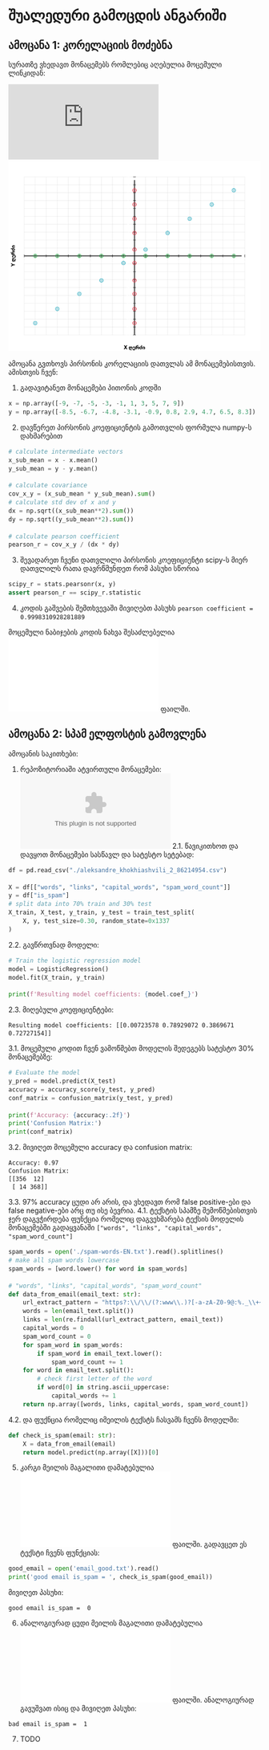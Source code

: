 # შუალედური გამოცდის ანგარიში

## ამოცანა 1: კორელაციის მოძებნა

სურათზე ვხედავთ მონაცემებს რომლებიც აღებულია მოცემული ლინკიდან:

![მონაცემების ლინკი](https://max.ge/ml_midterm/aleksandre_khokhiashvili_2_86214954.html)
![p1.png](p1.png)

ამოცანა გვთხოვს პირსონის კორელაციის დათვლას ამ მონაცემებისთვის.
ამისთვის ჩვენ:
1. გადავიტანეთ მონაცემები პითონის კოდში
```python
x = np.array([-9, -7, -5, -3, -1, 1, 3, 5, 7, 9])
y = np.array([-8.5, -6.7, -4.8, -3.1, -0.9, 0.8, 2.9, 4.7, 6.5, 8.3])
```
2. დავწერეთ პირსონის კოეფიციენტის გამოთვლის ფორმულა numpy-ს დახმარებით
```python
# calculate intermediate vectors
x_sub_mean = x - x.mean()
y_sub_mean = y - y.mean()

# calculate covariance
cov_x_y = (x_sub_mean * y_sub_mean).sum()
# calculate std dev of x and y
dx = np.sqrt((x_sub_mean**2).sum())
dy = np.sqrt((y_sub_mean**2).sum())

# calculate pearson coefficient
pearson_r = cov_x_y / (dx * dy)
```
3. შევადარეთ ჩვენი დათვლილი პირსონის კოეფიციენტი scipy-ს მიერ დათვლილს რათა დავრწმუნდეთ რომ პასუხი სწორია
```python
scipy_r = stats.pearsonr(x, y)
assert pearson_r == scipy_r.statistic
```
4. კოდის გაშვების შემთხვევაში მივიღებთ პასუხს `pearson coefficient = 0.9998310928281889`

მოცემული ნაბიჯების კოდის ნახვა შესაძლებელია ![p1.py](p1.py) ფაილში.

## ამოცანა 2: სპამ ელფოსტის გამოვლენა

ამოცანის საკითხები:
1. რეპოზიტორიაში ატვირთული მონაცემები: ![aleksandre_khokhiashvili_2_86214954.csv](aleksandre_khokhiashvili_2_86214954.csv)
2.1. წავიკითხოთ და დავყოთ მონაცემები სასწავლ და სატესტო სეტებად:
```python
df = pd.read_csv("./aleksandre_khokhiashvili_2_86214954.csv")

X = df[["words", "links", "capital_words", "spam_word_count"]]
y = df["is_spam"]
# split data into 70% train and 30% test
X_train, X_test, y_train, y_test = train_test_split(
    X, y, test_size=0.30, random_state=0x1337
)
```
2.2. გავწრთვნად მოდელი:
```python
# Train the logistic regression model
model = LogisticRegression()
model.fit(X_train, y_train)

print(f'Resulting model coefficients: {model.coef_}')
```
2.3. მიღებული კოეფიციენტები:
```
Resulting model coefficients: [[0.00723578 0.78929072 0.3869671  0.72727154]]
```
3.1. მოცემული კოდით ჩვენ ვამოწმებთ მოდელის შედეგებს სატესტო 30% მონაცემებზე:
```python
# Evaluate the model
y_pred = model.predict(X_test)
accuracy = accuracy_score(y_test, y_pred)
conf_matrix = confusion_matrix(y_test, y_pred)

print(f'Accuracy: {accuracy:.2f}')
print('Confusion Matrix:')
print(conf_matrix)
```
3.2. მივიღეთ მოცემული accuracy და confusion matrix:
```
Accuracy: 0.97
Confusion Matrix:
[[356  12]
 [ 14 368]]
```
3.3. 97% accuracy ცუდი არ არის, და ვხედავთ რომ false positive-ები და false negative-ები არც თუ ისე ბევრია.
4.1. ტექსტის სპამზე შემოწმებისთვის ჯერ დაგვჭირდება ფუნქცია რომელიც დაგვეხმარება ტექსის მოდელის მონაცემებში გადაყვანაში `["words", "links", "capital_words", "spam_word_count"]`
```python
spam_words = open('./spam-words-EN.txt').read().splitlines()
# make all spam words lowercase
spam_words = [word.lower() for word in spam_words]

# "words", "links", "capital_words", "spam_word_count"
def data_from_email(email_text: str):
    url_extract_pattern = "https?:\\/\\/(?:www\\.)?[-a-zA-Z0-9@:%._\\+~#=]{1,256}\\.[a-zA-Z0-9()]{1,6}\\b(?:[-a-zA-Z0-9()@:%_\\+.~#?&\\/=]*)"
    words = len(email_text.split())
    links = len(re.findall(url_extract_pattern, email_text))
    capital_words = 0
    spam_word_count = 0
    for spam_word in spam_words:
        if spam_word in email_text.lower():
            spam_word_count += 1
    for word in email_text.split():
        # check first letter of the word
        if word[0] in string.ascii_uppercase:
            capital_words += 1
    return np.array([words, links, capital_words, spam_word_count])
```
4.2. და ფუქნცია რომელიც იმეილის ტექსტს ჩასვამს ჩვენს მოდელში:
```python
def check_is_spam(email: str):
    X = data_from_email(email)
    return model.predict(np.array([X]))[0]
```
5. კარგი მეილის მაგალითი დამატებულია ![email_good.txt](email_good.txt) ფაილში. გადავცეთ ეს ტექსტი ჩვენს ფუნქციას:
```python
good_email = open('email_good.txt').read()
print('good email is_spam = ', check_is_spam(good_email))
```
მივიღეთ პასუხი:
```
good email is_spam =  0
```
6. ანალოგიურად ცუდი მეილის მაგალითი დამატებულია ![email_bad.txt](email_bad.txt) ფაილში. ანალოგიურად გავუშვათ ისიც და მივიღეთ პასუხი:
```
bad email is_spam =  1
```
7. TODO
